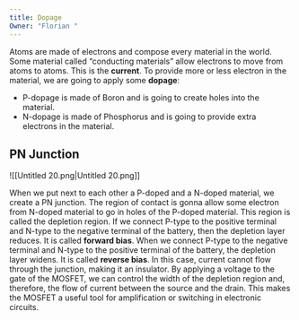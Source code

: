 ```yaml
---
title: Dopage
Owner: "Florian "
---
```

  
Atoms are made of electrons and compose every material in the world. Some material called “conducting materials” allow electrons to move from atoms to atoms. This is the **current**.
To provide more or less electron in the material, we are going to apply some **dopage**:
- P-dopage is made of Boron and is going to create holes into the material.
- N-dopage is made of Phosphorus and is going to provide extra electrons in the material.
## PN Junction
![[Untitled 20.png|Untitled 20.png]]

When we put next to each other a P-doped and a N-doped material, we create a PN junction. The region of contact is gonna allow some electron from N-doped material to go in holes of the P-doped material.
This region is called the depletion region.
If we connect P-type to the positive terminal and N-type to the negative terminal of the battery, then the depletion layer reduces. It is called **forward bias**.
When we connect P-type to the negative terminal and N-type to the positive terminal of the battery, the depletion layer widens. It is called **reverse bias**. In this case, current cannot flow through the junction, making it an insulator.
By applying a voltage to the gate of the MOSFET, we can control the width of the depletion region and, therefore, the flow of current between the source and the drain. This makes the MOSFET a useful tool for amplification or switching in electronic circuits.